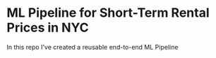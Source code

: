 # ML Pipeline for Short-Term Rental Prices in NYC
In this repo I've created a reusable end-to-end ML Pipeline 
